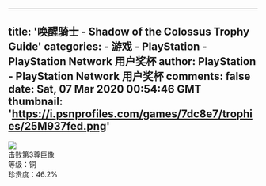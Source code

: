 
---
title: '唤醒骑士 - Shadow of the Colossus Trophy Guide'
categories: 
    - 游戏
    - PlayStation - PlayStation Network 用户奖杯
author: PlayStation - PlayStation Network 用户奖杯
comments: false
date: Sat, 07 Mar 2020 00:54:46 GMT
thumbnail: 'https://i.psnprofiles.com/games/7dc8e7/trophies/25M937fed.png'
---

<div>   
<img src="https://i.psnprofiles.com/games/7dc8e7/trophies/25M937fed.png" referrerpolicy="no-referrer"><br>击败第3尊巨像<br>等级：铜<br>珍贵度：46.2%  
</div>
            